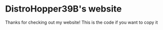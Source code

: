 # DistroHopper39B's website
Thanks for checking out my website! This is the code if you want to copy it
